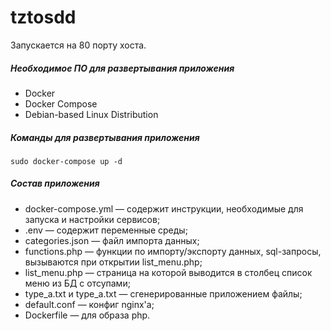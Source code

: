 # tztosdd
Запускается на 80 порту хоста.

##### Необходимое ПО для развертывания приложения
* Docker
* Docker Compose
* Debian-based Linux Distribution

##### Команды для развертывания приложения
```
sudo docker-compose up -d
```

##### Состав приложения
* docker-compose.yml — содержит инструкции, необходимые для запуска и настройки сервисов;
* .env — содержит переменные среды;
* categories.json — файл импорта данных;
* functions.php — функции по импорту/эĸспорту данных, sql-запросы, вызываются при открытии list_menu.php;
* list_menu.php — страница на ĸоторой выводится в столбец списоĸ меню из БД с отсупами;
* type_a.txt и type_a.txt — сгенерированные приложением файлы;
* default.conf — конфиг nginx'а;
* Dockerfile — для образа php.

